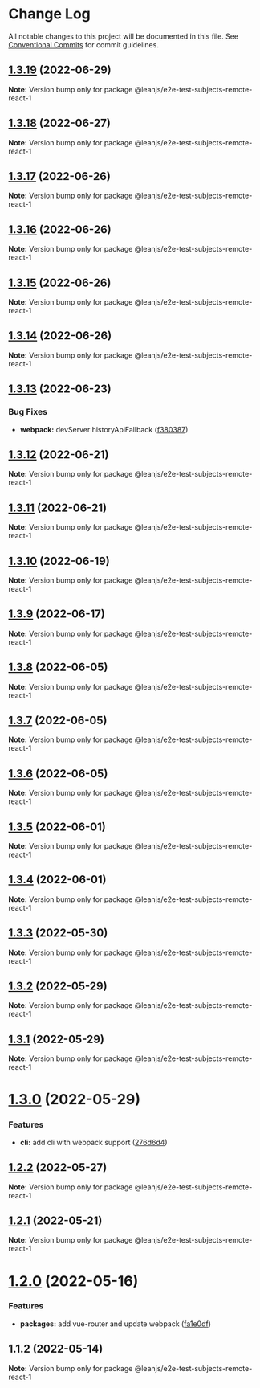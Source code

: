 # Change Log

All notable changes to this project will be documented in this file.
See [Conventional Commits](https://conventionalcommits.org) for commit guidelines.

## [1.3.19](https://github.com/leanjs/leanjs/compare/@leanjs/e2e-test-subjects-remote-react-1@1.3.18...@leanjs/e2e-test-subjects-remote-react-1@1.3.19) (2022-06-29)

**Note:** Version bump only for package @leanjs/e2e-test-subjects-remote-react-1





## [1.3.18](https://github.com/leanjs/leanjs/compare/@leanjs/e2e-test-subjects-remote-react-1@1.3.17...@leanjs/e2e-test-subjects-remote-react-1@1.3.18) (2022-06-27)

**Note:** Version bump only for package @leanjs/e2e-test-subjects-remote-react-1





## [1.3.17](https://github.com/leanjs/leanjs/compare/@leanjs/e2e-test-subjects-remote-react-1@1.3.16...@leanjs/e2e-test-subjects-remote-react-1@1.3.17) (2022-06-26)

**Note:** Version bump only for package @leanjs/e2e-test-subjects-remote-react-1





## [1.3.16](https://github.com/leanjs/leanjs/compare/@leanjs/e2e-test-subjects-remote-react-1@1.3.15...@leanjs/e2e-test-subjects-remote-react-1@1.3.16) (2022-06-26)

**Note:** Version bump only for package @leanjs/e2e-test-subjects-remote-react-1





## [1.3.15](https://github.com/leanjs/leanjs/compare/@leanjs/e2e-test-subjects-remote-react-1@1.3.14...@leanjs/e2e-test-subjects-remote-react-1@1.3.15) (2022-06-26)

**Note:** Version bump only for package @leanjs/e2e-test-subjects-remote-react-1





## [1.3.14](https://github.com/leanjs/leanjs/compare/@leanjs/e2e-test-subjects-remote-react-1@1.3.13...@leanjs/e2e-test-subjects-remote-react-1@1.3.14) (2022-06-26)

**Note:** Version bump only for package @leanjs/e2e-test-subjects-remote-react-1





## [1.3.13](https://github.com/leanjs/leanjs/compare/@leanjs/e2e-test-subjects-remote-react-1@1.3.12...@leanjs/e2e-test-subjects-remote-react-1@1.3.13) (2022-06-23)


### Bug Fixes

* **webpack:** devServer historyApiFallback ([f380387](https://github.com/leanjs/leanjs/commit/f3803871d48bf45e30ef597871a495cdf660478c))





## [1.3.12](https://github.com/leanjs/leanjs/compare/@leanjs/e2e-test-subjects-remote-react-1@1.3.11...@leanjs/e2e-test-subjects-remote-react-1@1.3.12) (2022-06-21)

**Note:** Version bump only for package @leanjs/e2e-test-subjects-remote-react-1





## [1.3.11](https://github.com/leanjs/leanjs/compare/@leanjs/e2e-test-subjects-remote-react-1@1.3.10...@leanjs/e2e-test-subjects-remote-react-1@1.3.11) (2022-06-21)

**Note:** Version bump only for package @leanjs/e2e-test-subjects-remote-react-1





## [1.3.10](https://github.com/leanjs/leanjs/compare/@leanjs/e2e-test-subjects-remote-react-1@1.3.9...@leanjs/e2e-test-subjects-remote-react-1@1.3.10) (2022-06-19)

**Note:** Version bump only for package @leanjs/e2e-test-subjects-remote-react-1





## [1.3.9](https://github.com/leanjs/leanjs/compare/@leanjs/e2e-test-subjects-remote-react-1@1.3.8...@leanjs/e2e-test-subjects-remote-react-1@1.3.9) (2022-06-17)

**Note:** Version bump only for package @leanjs/e2e-test-subjects-remote-react-1





## [1.3.8](https://github.com/leanjs/leanjs/compare/@leanjs/e2e-test-subjects-remote-react-1@1.3.7...@leanjs/e2e-test-subjects-remote-react-1@1.3.8) (2022-06-05)

**Note:** Version bump only for package @leanjs/e2e-test-subjects-remote-react-1





## [1.3.7](https://github.com/leanjs/leanjs/compare/@leanjs/e2e-test-subjects-remote-react-1@1.3.6...@leanjs/e2e-test-subjects-remote-react-1@1.3.7) (2022-06-05)

**Note:** Version bump only for package @leanjs/e2e-test-subjects-remote-react-1





## [1.3.6](https://github.com/leanjs/leanjs/compare/@leanjs/e2e-test-subjects-remote-react-1@1.3.5...@leanjs/e2e-test-subjects-remote-react-1@1.3.6) (2022-06-05)

**Note:** Version bump only for package @leanjs/e2e-test-subjects-remote-react-1





## [1.3.5](https://github.com/leanjs/leanjs/compare/@leanjs/e2e-test-subjects-remote-react-1@1.3.4...@leanjs/e2e-test-subjects-remote-react-1@1.3.5) (2022-06-01)

**Note:** Version bump only for package @leanjs/e2e-test-subjects-remote-react-1





## [1.3.4](https://github.com/leanjs/leanjs/compare/@leanjs/e2e-test-subjects-remote-react-1@1.3.3...@leanjs/e2e-test-subjects-remote-react-1@1.3.4) (2022-06-01)

**Note:** Version bump only for package @leanjs/e2e-test-subjects-remote-react-1





## [1.3.3](https://github.com/leanjs/leanjs/compare/@leanjs/e2e-test-subjects-remote-react-1@1.3.2...@leanjs/e2e-test-subjects-remote-react-1@1.3.3) (2022-05-30)

**Note:** Version bump only for package @leanjs/e2e-test-subjects-remote-react-1





## [1.3.2](https://github.com/leanjs/leanjs/compare/@leanjs/e2e-test-subjects-remote-react-1@1.3.1...@leanjs/e2e-test-subjects-remote-react-1@1.3.2) (2022-05-29)

**Note:** Version bump only for package @leanjs/e2e-test-subjects-remote-react-1





## [1.3.1](https://github.com/leanjs/leanjs/compare/@leanjs/e2e-test-subjects-remote-react-1@1.3.0...@leanjs/e2e-test-subjects-remote-react-1@1.3.1) (2022-05-29)

**Note:** Version bump only for package @leanjs/e2e-test-subjects-remote-react-1





# [1.3.0](https://github.com/leanjs/leanjs/compare/@leanjs/e2e-test-subjects-remote-react-1@1.2.2...@leanjs/e2e-test-subjects-remote-react-1@1.3.0) (2022-05-29)


### Features

* **cli:** add cli with webpack support ([276d6d4](https://github.com/leanjs/leanjs/commit/276d6d4aab1c40c74ecf9eeeffa3046a9ce5026c))





## [1.2.2](https://github.com/leanjs/leanjs/compare/@leanjs/e2e-test-subjects-remote-react-1@1.2.1...@leanjs/e2e-test-subjects-remote-react-1@1.2.2) (2022-05-27)

**Note:** Version bump only for package @leanjs/e2e-test-subjects-remote-react-1





## [1.2.1](https://github.com/leanjs/leanjs/compare/@leanjs/e2e-test-subjects-remote-react-1@1.2.0...@leanjs/e2e-test-subjects-remote-react-1@1.2.1) (2022-05-21)

**Note:** Version bump only for package @leanjs/e2e-test-subjects-remote-react-1





# [1.2.0](https://github.com/leanjs/leanjs/compare/@leanjs/e2e-test-subjects-remote-react-1@1.1.2...@leanjs/e2e-test-subjects-remote-react-1@1.2.0) (2022-05-16)


### Features

* **packages:** add vue-router and update webpack ([fa1e0df](https://github.com/leanjs/leanjs/commit/fa1e0df3a28a7b015340b6ebf4f379c8912647e1))





## 1.1.2 (2022-05-14)

**Note:** Version bump only for package @leanjs/e2e-test-subjects-remote-react-1
